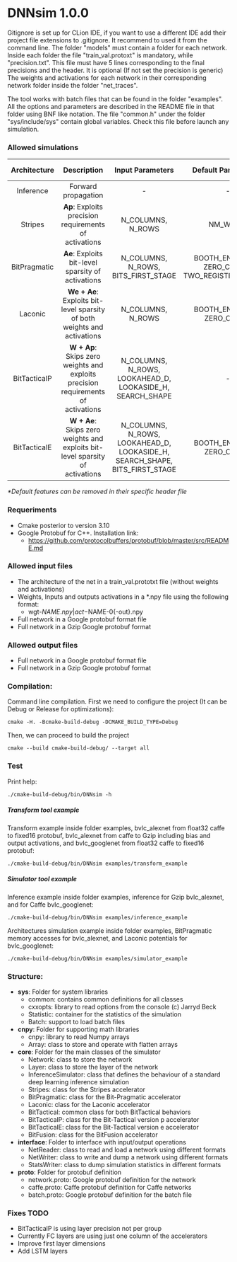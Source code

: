 # DNNsim 1.0.0

Gitignore is set up for CLion IDE, if you want to use a different IDE add their project file extensions to .gitignore. 
It recommend to used it from the command line. The folder "models" must contain a folder for each network. 
Inside each folder the file "train_val.protoxt" is mandatory, while "precision.txt". This file must have 5 lines
corresponding to the final precisions and the header. It is optional (If not set the precision is generic)
The weights and activations for each network in their corresponding network folder inside the folder "net_traces".  

The tool works with batch files that can be found in the folder "examples". All the options and parameters are described
in the README file in that folder using BNF like notation. The file "common.h" under the folder "sys/include/sys" 
contain global variables. Check this file before launch any simulation.

### Allowed simulations

| Architecture | Description | Input Parameters | Default Parameters\* | Cycles | Mem. Accesses  | Potentials | Data type |
|:---:|:---:|:---:|:---:|:---:|:---:|:---:|:---:|
| Inference | Forward propagation | - | - | - | - | - | Float32 |
| Stripes | **Ap**: Exploits precision requirements of activations | N_COLUMNS, N_ROWS | NM_WIDTH | X | X | X | Fixed16 |
| BitPragmatic | **Ae**: Exploits bit-level sparsity of activations | N_COLUMNS, N_ROWS, BITS_FIRST_STAGE| BOOTH_ENCODING, ZERO_COUNT, TWO_REGISTERS_PER_SIP| X | X | X | Fixed16 |
| Laconic | **We + Ae**: Exploits bit-level sparsity of both weights and activations | N_COLUMNS, N_ROWS | BOOTH_ENCODING, ZERO_COUNT | X | - | X | Fixed16 |
| BitTacticalP | **W + Ap**: Skips zero weights and exploits precision requirements of activations | N_COLUMNS, N_ROWS, LOOKAHEAD_D, LOOKASIDE_H, SEARCH_SHAPE | - | - | - | X | Fixed16 |
| BitTacticalE | **W + Ae**: Skips zero weights and exploits bit-level sparsity of activations | N_COLUMNS, N_ROWS, LOOKAHEAD_D, LOOKASIDE_H, SEARCH_SHAPE, BITS_FIRST_STAGE | BOOTH_ENCODING, ZERO_COUNT | - | - | X | Fixed16 |

*\*Default features can be removed in their specific header file*

### Requeriments
*   Cmake posterior to version 3.10
*   Google Protobuf for C++. Installation link:
    *   https://github.com/protocolbuffers/protobuf/blob/master/src/README.md

### Allowed input files

*   The architecture of the net in a train_val.prototxt file (without weights and activations)
*   Weights, Inputs and outputs activations in a *.npy file using the following format:
    *   wgt-$NAME.npy | act-$NAME-0{-out}.npy
*   Full network in a Google protobuf format file
*   Full network in a Gzip Google protobuf format

### Allowed output files

*   Full network in a Google protobuf format file
*   Full network in a Gzip Google protobuf format

### Compilation:
Command line compilation. First we need to configure the project (It can be Debug or Release for optimizations):
    
    cmake -H. -Bcmake-build-debug -DCMAKE_BUILD_TYPE=Debug

Then, we can proceed to build the project

    cmake --build cmake-build-debug/ --target all
    
### Test

Print help:

    ./cmake-build-debug/bin/DNNsim -h

##### Transform tool example 
Transform example inside folder examples, bvlc_alexnet from float32 caffe to fixed16 protobuf, bvlc_alexnet from caffe
to Gzip including bias and output activations, and bvlc_googlenet from float32 caffe to fixed16 protobuf:

    ./cmake-build-debug/bin/DNNsim examples/transform_example

##### Simulator tool example
Inference example inside folder examples, inference for Gzip bvlc_alexnet, and for Caffe bvlc_googlenet:

    ./cmake-build-debug/bin/DNNsim examples/inference_example

Architectures simulation example inside folder examples, BitPragmatic memory accesses for bvlc_alexnet, and Laconic
potentials for bvlc_googlenet:

    ./cmake-build-debug/bin/DNNsim examples/simulator_example

### Structure:
*   **sys**: Folder for system libraries
    *   common: contains common definitions for all classes
    *   cxxopts: library to read options from the console (c) Jarryd Beck
    *   Statistic: container for the statistics of the simulation
    *   Batch: support to load batch files
*   **cnpy**: Folder for supporting math libraries
    *   cnpy: library to read Numpy arrays
    *   Array: class to store and operate with flatten arrays
*   **core**: Folder for the main classes of the simulator
    *   Network: class to store the network
    *   Layer: class to store the layer of the network
    *   InferenceSimulator: class that defines the behaviour of a standard deep learning inference simulation
    *   Stripes: class for the Stripes accelerator
    *   BitPragmatic: class for the Bit-Pragmatic accelerator
    *   Laconic: class for the Laconic accelerator
    *   BitTactical: common class for both BitTactical behaviors
    *   BitTacticalP: class for the Bit-Tactical version p accelerator
    *   BitTacticalE: class for the Bit-Tactical version e accelerator
    *   BitFusion: class for the BitFusion accelerator
*   **interface**: Folder to interface with input/output operations
    *   NetReader: class to read and load a network using different formats
    *   NetWriter: class to write and dump a network using different formats
    *   StatsWriter: class to dump simulation statistics in different formats
*   **proto**: Folder for protobuf definition
    *   network.proto: Google protobuf definition for the network
    *   caffe.proto: Caffe protobuf definition for Caffe networks
    *   batch.proto: Google protobuf definition for the batch file
    
### Fixes TODO
*   BitTacticalP is using layer precision not per group
*   Currently FC layers are using just one column of the accelerators
*   Improve first layer dimensions
*   Add LSTM layers
